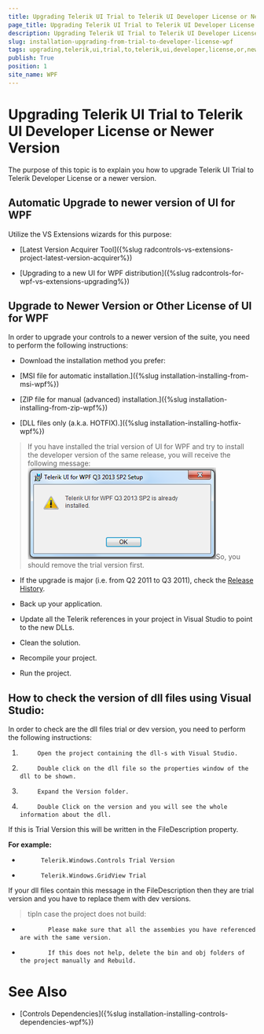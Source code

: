 ```yaml
---
title: Upgrading Telerik UI Trial to Telerik UI Developer License or Newer Version
page_title: Upgrading Telerik UI Trial to Telerik UI Developer License or Newer Version
description: Upgrading Telerik UI Trial to Telerik UI Developer License or Newer Version
slug: installation-upgrading-from-trial-to-developer-license-wpf
tags: upgrading,telerik,ui,trial,to,telerik,ui,developer,license,or,newer,version
publish: True
position: 1
site_name: WPF
---
```


# Upgrading Telerik UI Trial to Telerik UI Developer License or Newer Version



The purpose of this topic is to explain you how to upgrade Telerik UI Trial to Telerik Developer License or a newer version.

## Automatic Upgrade to newer version of UI for WPF

Utilize the VS Extensions wizards for this purpose:

* [Latest Version Acquirer Tool]({%slug radcontrols-vs-extensions-project-latest-version-acquirer%})

* [Upgrading to a new UI for WPF distribution]({%slug radcontrols-for-wpf-vs-extensions-upgrading%})

## Upgrade to Newer Version or Other License of UI for WPF

In order to upgrade your controls to a newer version of the suite, you need to perform the following instructions:

* Download the installation method you prefer:
         
          	  

* [MSI file for automatic installation.]({%slug installation-installing-from-msi-wpf%})

* [ZIP file for manual (advanced) installation.]({%slug installation-installing-from-zip-wpf%})

* [DLL files only (a.k.a. HOTFIX).]({%slug installation-installing-hotfix-wpf%})

>If you have installed the trial version of UI for WPF and try to install the developer version of the same release, you will receive the following message:
          ![Common Installing Already Installed WPF](images/Common_Installing_AlreadyInstalled_WPF.png)So, you should remove the trial version first.

* If the upgrade is major (i.e. from Q2 2011 to Q3 2011), check the [Release History](http://www.telerik.com/products/wpf/whats-new.aspx).

* Back up your application.

* Update all the Telerik references in your project in Visual Studio to point to the new DLLs.

* Clean the solution.

* Recompile your project.

* Run the project.



## How to check the version of dll files using Visual Studio:

In order to check are the dll files trial or dev version, you need to perform the following instructions:

1. 
            Open the project containing the dll-s with Visual Studio. 
          

1. 
            Double click on the dll file so the properties window of the dll to be shown.           
          

1. 
            Expand the Version folder.
          

1. 
            Double Click on the version and you will see the whole information about the dll.
          

If this is Trial Version this will be written in the FileDescription property.
        

__For example:__

* 
            Telerik.Windows.Controls Trial Version
          

* 
            Telerik.Windows.GridView Trial
          

If your dll files contain this message in the FileDescription then they are trial version and you have to replace them with dev versions.
        

>tipIn case the project does not build:
          

* 
              Please make sure that all the assembies you have referenced are with the same version.
            

* 
              If this does not help, delete the bin and obj folders of the project manually and Rebuild.
            

# See Also

 * [Controls Dependencies]({%slug installation-installing-controls-dependencies-wpf%})
